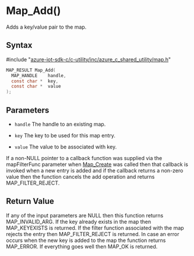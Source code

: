 # Map_Add()

Adds a key/value pair to the map.

## Syntax

\#include "[azure-iot-sdk-c/c-utility/inc/azure_c_shared_utility/map.h](../iot-c-ref-map-h.md)"  
```C
MAP_RESULT Map_Add(
  MAP_HANDLE    handle,
  const char *  key,
  const char *  value
);
```

## Parameters
* `handle` The handle to an existing map. 

* `key` The key to be used for this map entry. 

* `value` The value to be associated with key.

If a non-NULL pointer to a callback function was supplied via the mapFilterFunc parameter when [Map_Create](#undefined) was called then that callback is invoked when a new entry is added and if the callback returns a non-zero value then the function cancels the add operation and returns MAP_FILTER_REJECT.

## Return Value
If any of the input parameters are NULL then this function returns MAP_INVALID_ARG. If the key already exists in the map then MAP_KEYEXISTS is returned. If the filter function associated with the map rejects the entry then MAP_FILTER_REJECT is returned. In case an error occurs when the new key is added to the map the function returns MAP_ERROR. If everything goes well then MAP_OK is returned.


